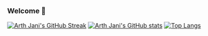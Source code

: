 ### Welcome 👋

<!--
**arthjani/arthjani** is a ✨ _special_ ✨ repository because its `README.md` (this file) appears on your GitHub profile.

Here are some ideas to get you started:

- 🔭 I’m currently working on ...
- 🌱 I’m currently learning ...
- 👯 I’m looking to collaborate on ...
- 🤔 I’m looking for help with ...
- 💬 Ask me about ...
- 📫 How to reach me: ...
- 😄 Pronouns: ...
- ⚡ Fun fact: ...
-->
[![Arth Jani's GitHub Streak](http://github-readme-streak-stats.herokuapp.com?user=arthjani&theme=flag-india&date_format=M%20j%5B%2C%20Y%5D)](https://git.io/streak-stats)
[![Arth Jani's GitHub stats](https://github-readme-stats.vercel.app/api?username=arthjani&theme=flag-india)](https://github.com/arthjani/github-readme-stats)
[![Top Langs](https://github-readme-stats.vercel.app/api/top-langs/?username=arthjani&theme=flag-india&layout=compact)](https://github.com/arthjani/github-readme-stats)
